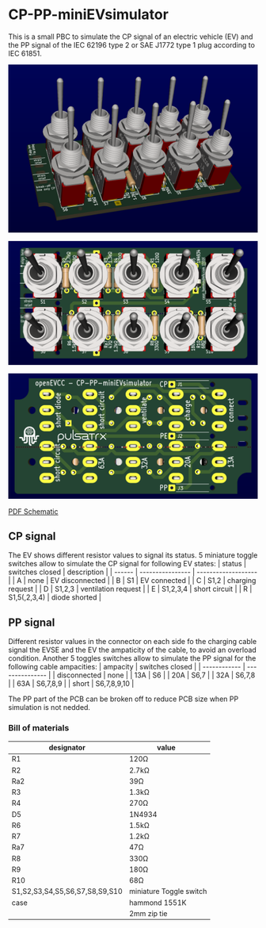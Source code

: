 # CP-PP-miniEVsimulator
This is a small PBC to simulate the CP signal of an electric vehicle (EV) and the PP signal of the IEC 62196 type 2 or SAE J1772 type 1 plug according to IEC 61851.

![CP-PP-EV-simulator inclined](CP-PP-miniEVsimulator-D.png)

![CP-PP-EV-simulator front](CP-PP-miniEVsimulator-F.png)

![CP-PP-EV-simulator back](CP-PP-miniEVsimulator-B.png)

[PDF Schematic](CP-PP-miniEVsimulator.pdf)

## CP signal
The EV shows different resistor values to signal its status.
5 miniature toggle switches allow to simulate the CP signal for following EV states:
| status | switches closed  | description         |
| ------ | ---------------- | ------------------- |
| A      | none             | EV disconnected     |
| B      | S1               | EV connected        |
| C      | S1,2             | charging request    |
| D      | S1,2,3           | ventilation request |
| E      | S1,2,3,4         | short circuit       |
| R      | S1,5(,2,3,4)     | diode shorted       |

## PP signal
Different resistor values in the connector on each side fo the charging cable signal the EVSE and the EV the ampaticity of the cable, to avoid an overload condition.
Another 5 toggles switches allow to simulate the PP signal for the following cable ampacities:
| ampacity     | switches closed |
| ------------ | --------------- |
| disconnected | none            |
| 13A          | S6              |
| 20A          | S6,7            |
| 32A          | S6,7,8          |
| 63A          | S6,7,8,9        |
| short        | S6,7,8,9,10     |

The PP part of the PCB can be broken off to reduce PCB size when PP simulation is not nedded.

### Bill of materials
| designator | value   |
| ---------- | ------- |
| R1         |   120Ω  |
| R2         |  2.7kΩ  |
| Ra2        |    39Ω  |
| R3         |  1.3kΩ  |
| R4         |   270Ω  |
| D5         | 1N4934  |
| R6         |  1.5kΩ  |
| R7         |  1.2kΩ  |
| Ra7        |    47Ω  |
| R8         |   330Ω  |
| R9         |   180Ω  |
| R10        |    68Ω  |
| S1,S2,S3,S4,S5,S6,S7,S8,S9,S10 | miniature Toggle switch |
| case       | hammond 1551K |
|            | 2mm zip tie  |
